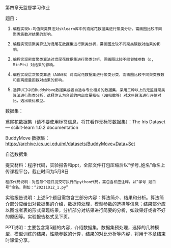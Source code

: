 第四章无监督学习作业

题目：

1.     编程实现k-均值聚类算法对sklearn库中的鸢尾花数据集进行聚类分析，需画图比较不同聚类簇数对结果的影响。

2.     编程实现谱聚类算法对鸢尾花数据集进行聚类分析，需画图比较不同聚类簇数对结果的影响。

3.     编程实现密度聚类算法对鸢尾花数据集进行聚类分析，需画图比较不同邻域参数（ε, MinPts）对结果的影响。

4.     编程实现层次聚类算法（AGNES）对鸢尾花数据集进行聚类分类，需画图比较不同聚类簇数和距离度量函数对结果的影响。

5.     选择UCI中的BuddyMove数据集或者自选与专业相关的数据集，采用三种以上的无监督聚类算法进行聚类分析，选择你认为合适的内部度量指标（DB指数等）对这些算法进行评估对比，选出最优模型。

数据集：

鸢尾花数据集（请不要使用标签信息，将其看作无标签数据集）：The Iris Dataset — scikit-learn 1.0.2 documentation

BuddyMove 数据集：https://archive.ics.uci.edu/ml/datasets/BuddyMove+Data+Set

自选数据集

提交材料：程序代码，实验报告和ppt，全部文件打包压缩后以“学号_姓名”命名上传课程平台。截止时间为5月8日

    程序代码说明：对应每个题目提交可执行的python代码，需包含相应注释，以“学号_题目号”命名，例如：“20211012_1.py”

实验报告说明：上述5个题目需包含三部分内容：算法简介、结果和分析。算法简介部分应给出对数据集的介绍，数据预处理，模型参数的选择等信息；结果部分应以图或者表的形式呈现结果，分析部分对结果进行简要的分析，如效果好或者不好的原因等。实验报告格式见下页。

PPT说明：主要包含第5题的内容，介绍数据集，数据集预处理，选择的几种模型，模型训练的结果，性能参数的计算，结果的对比分析等内容，将用于本章结束时课堂分享。

